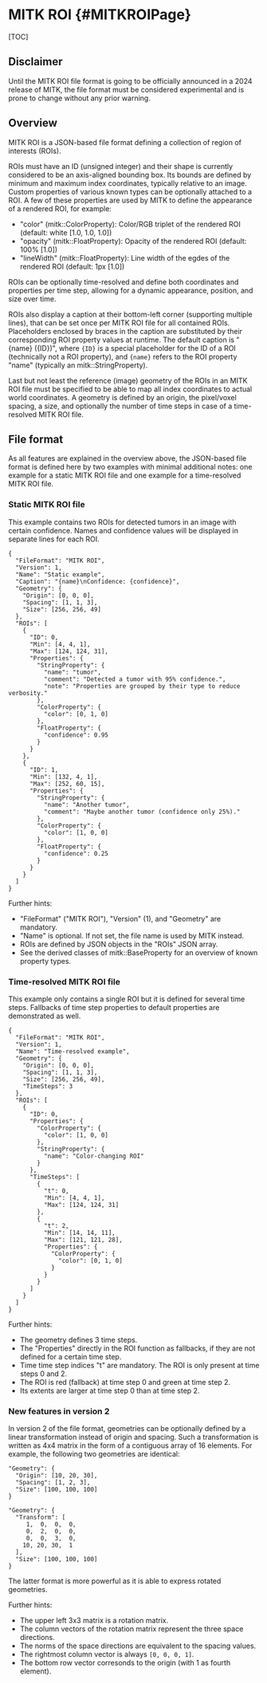 # MITK ROI {#MITKROIPage}

[TOC]

## Disclaimer

Until the MITK ROI file format is going to be officially announced in a 2024 release of MITK, the file format must be considered experimental and is prone to change without any prior warning.

## Overview

MITK ROI is a JSON-based file format defining a collection of region of interests (ROIs).

ROIs must have an ID (unsigned integer) and their shape is currently considered to be an axis-aligned bounding box.
Its bounds are defined by minimum and maximum index coordinates, typically relative to an image.
Custom properties of various known types can be optionally attached to a ROI.
A few of these properties are used by MITK to define the appearance of a rendered ROI, for example:

  - "color" (mitk::ColorProperty): Color/RGB triplet of the rendered ROI (default: white \[1.0, 1.0, 1.0\])
  - "opacity" (mitk::FloatProperty): Opacity of the rendered ROI (default: 100% \[1.0\])
  - "lineWidth" (mitk::FloatProperty): Line width of the egdes of the rendered ROI (default: 1px \[1.0\])

ROIs can be optionally time-resolved and define both coordinates and properties per time step, allowing for a dynamic appearance, position, and size over time.

ROIs also display a caption at their bottom-left corner (supporting multiple lines), that can be set once per MITK ROI file for all contained ROIs.
Placeholders enclosed by braces in the caption are substituted by their corresponding ROI property values at runtime.
The default caption is "{name} ({ID})", where ``{ID}`` is a special placeholder for the ID of a ROI (technically not a ROI property), and ``{name}`` refers to the ROI property "name" (typically an mitk::StringProperty).

Last but not least the reference (image) geometry of the ROIs in an MITK ROI file must be specified to be able to map all index coordinates to actual world coordinates.
A geometry is defined by an origin, the pixel/voxel spacing, a size, and optionally the number of time steps in case of a time-resolved MITK ROI file.

## File format

As all features are explained in the overview above, the JSON-based file format is defined here by two examples with minimal additional notes: one example for a static MITK ROI file and one example for a time-resolved MITK ROI file.

### Static MITK ROI file

This example contains two ROIs for detected tumors in an image with certain confidence.
Names and confidence values will be displayed in separate lines for each ROI.

~~~{.json}
{
  "FileFormat": "MITK ROI",
  "Version": 1,
  "Name": "Static example",
  "Caption": "{name}\nConfidence: {confidence}",
  "Geometry": {
    "Origin": [0, 0, 0],
    "Spacing": [1, 1, 3],
    "Size": [256, 256, 49]
  },
  "ROIs": [
    {
      "ID": 0,
      "Min": [4, 4, 1],
      "Max": [124, 124, 31],
      "Properties": {
        "StringProperty": {
          "name": "tumor",
          "comment": "Detected a tumor with 95% confidence.",
          "note": "Properties are grouped by their type to reduce verbosity."
        },
        "ColorProperty": {
          "color": [0, 1, 0]
        },
        "FloatProperty": {
          "confidence": 0.95
        }
      }
    },
    {
      "ID": 1,
      "Min": [132, 4, 1],
      "Max": [252, 60, 15],
      "Properties": {
        "StringProperty": {
          "name": "Another tumor",
          "comment": "Maybe another tumor (confidence only 25%)."
        },
        "ColorProperty": {
          "color": [1, 0, 0]
        },
        "FloatProperty": {
          "confidence": 0.25
        }
      }
    }
  ]
}

~~~

Further hints:

  - "FileFormat" ("MITK ROI"), "Version" (1), and "Geometry" are mandatory.
  - "Name" is optional. If not set, the file name is used by MITK instead.
  - ROIs are defined by JSON objects in the "ROIs" JSON array.
  - See the derived classes of mitk::BaseProperty for an overview of known property types.

### Time-resolved MITK ROI file

This example only contains a single ROI but it is defined for several time steps.
Fallbacks of time step properties to default properties are demonstrated as well.

~~~{.json}
{
  "FileFormat": "MITK ROI",
  "Version": 1,
  "Name": "Time-resolved example",
  "Geometry": {
    "Origin": [0, 0, 0],
    "Spacing": [1, 1, 3],
    "Size": [256, 256, 49],
    "TimeSteps": 3
  },
  "ROIs": [
    {
      "ID": 0,
      "Properties": {
        "ColorProperty": {
          "color": [1, 0, 0]
        },
        "StringProperty": {
          "name": "Color-changing ROI"
        }
      },
      "TimeSteps": [
        {
          "t": 0,
          "Min": [4, 4, 1],
          "Max": [124, 124, 31]
        },
        {
          "t": 2,
          "Min": [14, 14, 11],
          "Max": [121, 121, 28],
          "Properties": {
            "ColorProperty": {
              "color": [0, 1, 0]
            }
          }
        }
      ]
    }
  ]
}
~~~

Further hints:

  - The geometry defines 3 time steps.
  - The "Properties" directly in the ROI function as fallbacks, if they are not defined for a certain time step.
  - Time time step indices "t" are mandatory. The ROI is only present at time steps 0 and 2.
  - The ROI is red (fallback) at time step 0 and green at time step 2.
  - Its extents are larger at time step 0 than at time step 2.

### New features in version 2

In version 2 of the file format, geometries can be optionally defined by a linear transformation instead of origin and spacing.
Such a transformation is written as 4x4 matrix in the form of a contiguous array of 16 elements.
For example, the following two geometries are identical:

~~~{.json}
"Geometry": {
  "Origin": [10, 20, 30],
  "Spacing": [1, 2, 3],
  "Size": [100, 100, 100]
}
~~~

~~~{.json}
"Geometry": {
  "Transform": [
     1,  0,  0,  0,
     0,  2,  0,  0,
     0,  0,  3,  0,
    10, 20, 30,  1
  ],
  "Size": [100, 100, 100]
}
~~~

The latter format is more powerful as it is able to express rotated geometries.

Further hints:

  - The upper left 3x3 matrix is a rotation matrix.
  - The column vectors of the rotation matrix represent the three space directions.
  - The norms of the space directions are equivalent to the spacing values.
  - The rightmost column vector is always `[0, 0, 0, 1]`.
  - The bottom row vector corresonds to the origin (with 1 as fourth element).
